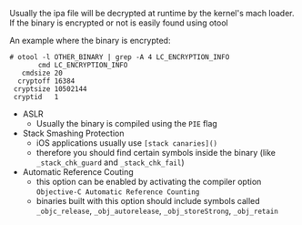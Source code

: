
Usually the ipa file will be decrypted at runtime by the kernel's mach
loader. If the binary is encrypted or not is easily found using otool

An example where the binary is encrypted:

    # otool -l OTHER_BINARY | grep -A 4 LC_ENCRYPTION_INFO
           cmd LC_ENCRYPTION_INFO
       cmdsize 20
      cryptoff 16384
     cryptsize 10502144
     cryptid   1

- ASLR
    - Usually the binary is compiled using the `PIE` flag
- Stack Smashing Protection
    - iOS applications usually use `[stack canaries]()`
    - therefore you should find certain symbols inside the binary
        (like `_stack_chk_guard` and `_stack_chk_fail`)
- Automatic Reference Couting
    - this option can be enabled by activating the compiler option
      `Objective-C Automatic Reference Counting`
    - binaries built with this option should include symbols called
      `_objc_release`, `_obj_autorelease`, `_obj_storeStrong`,
      `_obj_retain`

